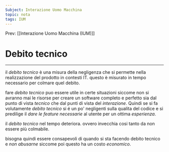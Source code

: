 ```yaml
---
Subject: Interazione Uomo Macchina
topic: nota
tags: IUM
---
```


Prev: [[Interazione Uomo Macchina (IUM)]]

# Debito tecnico
---
il _debito tecnico_ è una misura della negligenza che si permette nella realizzazione del prodotto in contesti IT.
questo è misurato in tempo necessario per colmare quel debito.

fare _debito tecnico_ puo essere utile in certe situazioni siccome non si avranno mai le risorse per creare un software completo e perfetto  sia dal punto di vista _tecnico_ che dal punti di vista del  _interazione_. Quindi se si fa volutamente _debito tecnico_ si é un po' negligenti sulla qualita del codice e si predilige il _dare le feature necessarie_ al utente per un ottima _esperienza_.

il _debito tecnico_ nel tempo deteriora. ovvero invecchia cosi tanto da non essere più colmabile.

bisogna quindi essere consapevoli di quando si sta facendo debito tecnico e _non abusarne_ siccome poi questo ha un costo _economico_.